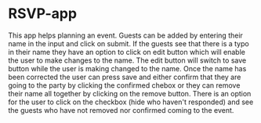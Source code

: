 # RSVP-app

This app helps planning an event. Guests can be added by entering their name in the input and click on submit. If the guests see that there is a typo in their name they have an option to click on edit button which will enable the user to make changes to the name. The edit button will switch to save button while the user is making changed to the name. Once the name has been corrected the user can press save and either confirm that they are going to the party by clicking the confirmed chebox or they can remove their name all together by clicking on the remove button. There is an option for the user to click on the checkbox (hide who haven't responded) and see the guests who have not removed nor confirmed coming to the event.
